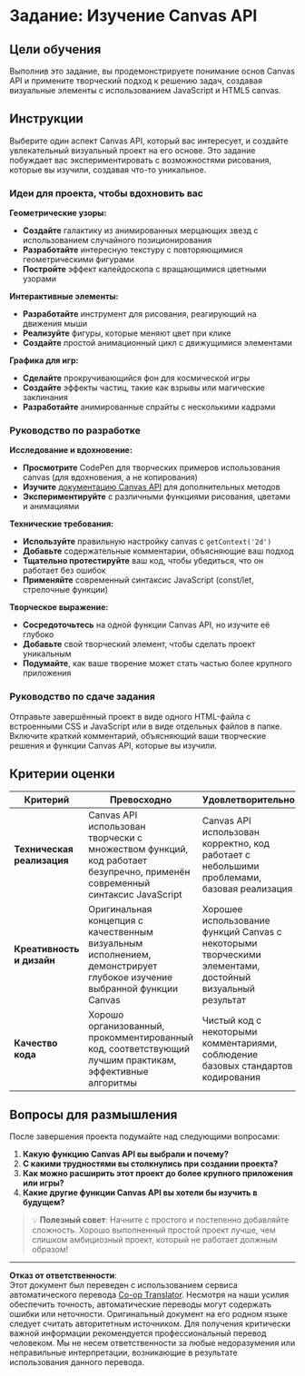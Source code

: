 <!--
CO_OP_TRANSLATOR_METADATA:
{
  "original_hash": "87cd43afe5b69dbbffb5c4b209ea6791",
  "translation_date": "2025-10-22T22:28:43+00:00",
  "source_file": "6-space-game/2-drawing-to-canvas/assignment.md",
  "language_code": "ru"
}
-->
# Задание: Изучение Canvas API

## Цели обучения

Выполнив это задание, вы продемонстрируете понимание основ Canvas API и примените творческий подход к решению задач, создавая визуальные элементы с использованием JavaScript и HTML5 canvas.

## Инструкции

Выберите один аспект Canvas API, который вас интересует, и создайте увлекательный визуальный проект на его основе. Это задание побуждает вас экспериментировать с возможностями рисования, которые вы изучили, создавая что-то уникальное.

### Идеи для проекта, чтобы вдохновить вас

**Геометрические узоры:**
- **Создайте** галактику из анимированных мерцающих звезд с использованием случайного позиционирования
- **Разработайте** интересную текстуру с повторяющимися геометрическими фигурами
- **Постройте** эффект калейдоскопа с вращающимися цветными узорами

**Интерактивные элементы:**
- **Разработайте** инструмент для рисования, реагирующий на движения мыши
- **Реализуйте** фигуры, которые меняют цвет при клике
- **Создайте** простой анимационный цикл с движущимися элементами

**Графика для игр:**
- **Сделайте** прокручивающийся фон для космической игры
- **Создайте** эффекты частиц, такие как взрывы или магические заклинания
- **Разработайте** анимированные спрайты с несколькими кадрами

### Руководство по разработке

**Исследование и вдохновение:**
- **Просмотрите** CodePen для творческих примеров использования canvas (для вдохновения, а не копирования)
- **Изучите** [документацию Canvas API](https://developer.mozilla.org/docs/Web/API/Canvas_API) для дополнительных методов
- **Экспериментируйте** с различными функциями рисования, цветами и анимациями

**Технические требования:**
- **Используйте** правильную настройку canvas с `getContext('2d')`
- **Добавьте** содержательные комментарии, объясняющие ваш подход
- **Тщательно протестируйте** ваш код, чтобы убедиться, что он работает без ошибок
- **Применяйте** современный синтаксис JavaScript (const/let, стрелочные функции)

**Творческое выражение:**
- **Сосредоточьтесь** на одной функции Canvas API, но изучите её глубоко
- **Добавьте** свой творческий элемент, чтобы сделать проект уникальным
- **Подумайте**, как ваше творение может стать частью более крупного приложения

### Руководство по сдаче задания

Отправьте завершённый проект в виде одного HTML-файла с встроенными CSS и JavaScript или в виде отдельных файлов в папке. Включите краткий комментарий, объясняющий ваши творческие решения и функции Canvas API, которые вы изучили.

## Критерии оценки

| Критерий | Превосходно | Удовлетворительно | Требует улучшения |
|----------|-------------|-------------------|-------------------|
| **Техническая реализация** | Canvas API использован творчески с множеством функций, код работает безупречно, применён современный синтаксис JavaScript | Canvas API использован корректно, код работает с небольшими проблемами, базовая реализация | Попытка использования Canvas API, но код содержит ошибки или не выполняется |
| **Креативность и дизайн** | Оригинальная концепция с качественным визуальным исполнением, демонстрирует глубокое изучение выбранной функции Canvas | Хорошее использование функций Canvas с некоторыми творческими элементами, достойный визуальный результат | Базовая реализация с минимальной креативностью или визуальной привлекательностью |
| **Качество кода** | Хорошо организованный, прокомментированный код, соответствующий лучшим практикам, эффективные алгоритмы | Чистый код с некоторыми комментариями, соблюдение базовых стандартов кодирования | Код плохо организован, минимальные комментарии, неэффективная реализация |

## Вопросы для размышления

После завершения проекта подумайте над следующими вопросами:

1. **Какую функцию Canvas API вы выбрали и почему?**
2. **С какими трудностями вы столкнулись при создании проекта?**
3. **Как можно расширить этот проект до более крупного приложения или игры?**
4. **Какие другие функции Canvas API вы хотели бы изучить в будущем?**

> 💡 **Полезный совет**: Начните с простого и постепенно добавляйте сложность. Хорошо выполненный простой проект лучше, чем слишком амбициозный проект, который не работает должным образом!

---

**Отказ от ответственности**:  
Этот документ был переведен с использованием сервиса автоматического перевода [Co-op Translator](https://github.com/Azure/co-op-translator). Несмотря на наши усилия обеспечить точность, автоматические переводы могут содержать ошибки или неточности. Оригинальный документ на его родном языке следует считать авторитетным источником. Для получения критически важной информации рекомендуется профессиональный перевод человеком. Мы не несем ответственности за любые недоразумения или неправильные интерпретации, возникающие в результате использования данного перевода.